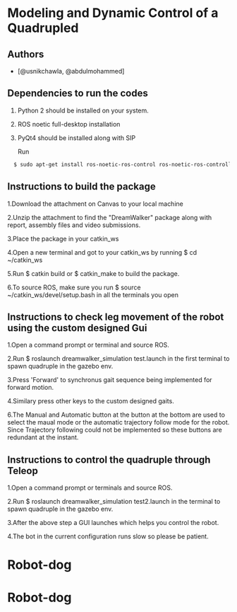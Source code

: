 # Modeling and Dynamic Control of a Quadrupled

## Authors

- [@usnikchawla, @abdulmohammed]



## Dependencies to run the codes

1. Python 2  should be installed on your system.
2. ROS noetic full-desktop installation
3. PyQt4 should be installed along with SIP

    Run
```bash
  $ sudo apt-get install ros-noetic-ros-control ros-noetic-ros-controllers
```


## Instructions to build the package
1.Download the attachment on Canvas to your local machine

2.Unzip the attachment to find the "DreamWalker" package along with report, assembly files and video submissions.
    
3.Place the package in your catkin_ws
    
4.Open a new terminal and got to your catkin_ws by running $ cd ~/catkin_ws
    
5.Run $ catkin build or $ catkin_make to build the package.
    
6.To source ROS, make sure you run $ source ~/catkin_ws/devel/setup.bash in all the terminals you open

## Instructions to check leg movement of the robot using the custom designed Gui

1.Open a command prompt or terminal and source ROS.

2.Run $ roslaunch dreamwalker_simulation test.launch in the first terminal to spawn quadruple in the gazebo env.
    
3.Press 'Forward' to  synchronus gait sequence being implemented for forward motion.
    
4.Similary press other keys to the custom designed gaits.
    
6.The Manual and Automatic button at the button at the bottom are used to select the maual mode or the automatic trajectory follow mode for the robot.
Since Trajectory following could not be implemented so these buttons are redundant at the instant.
    

## Instructions to control the quadruple through Teleop 

1.Open a command prompt or terminals and source ROS.

2.Run $ roslaunch dreamwalker_simulation test2.launch in the terminal to spawn quadruple in the gazebo env.

3.After the above step a GUI launches which helps you control the robot.

4.The bot in the current configuration runs slow so please be patient.
# Robot-dog
# Robot-dog
